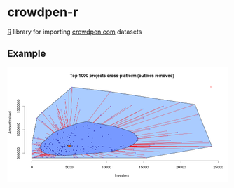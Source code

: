 # crowdpen-r

[R](http://www.r-project.org/) library for importing [crowdpen.com](https://crowdpen.com) datasets

## Example

![alt text](https://github.com/crowdpen/crowdpen-r/raw/master/pub/img/top-1k.png "Top 1k projects")



